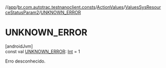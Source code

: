 //[app](../../../../index.md)/[br.com.autotrac.testnanoclient.consts](../../index.md)/[ActionValues](../index.md)/[ValuesSysResourceStatusParam2](index.md)/[UNKNOWN_ERROR](-u-n-k-n-o-w-n_-e-r-r-o-r.md)

# UNKNOWN_ERROR

[androidJvm]\
const val [UNKNOWN_ERROR](-u-n-k-n-o-w-n_-e-r-r-o-r.md): [Int](https://kotlinlang.org/api/latest/jvm/stdlib/kotlin/-int/index.html) = 1

Erro desconhecido.
